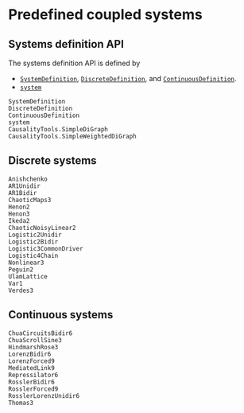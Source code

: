 # Predefined coupled systems

## Systems definition API

The systems definition API is defined by

- [`SystemDefinition`](@ref), [`DiscreteDefinition`](@ref), and [`ContinuousDefinition`](@ref).
- [`system`](@ref)

```@docs
SystemDefinition
DiscreteDefinition
ContinuousDefinition
system
CausalityTools.SimpleDiGraph
CausalityTools.SimpleWeightedDiGraph
```

## Discrete systems

```@docs
Anishchenko
AR1Unidir
AR1Bidir
ChaoticMaps3
Henon2
Henon3
Ikeda2
ChaoticNoisyLinear2
Logistic2Unidir
Logistic2Bidir
Logistic3CommonDriver
Logistic4Chain
Nonlinear3
Peguin2
UlamLattice
Var1
Verdes3
```

## Continuous systems

```@docs
ChuaCircuitsBidir6
ChuaScrollSine3
HindmarshRose3
LorenzBidir6
LorenzForced9
MediatedLink9
Repressilator6
RosslerBidir6
RosslerForced9
RosslerLorenzUnidir6
Thomas3
```
